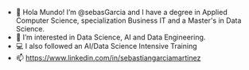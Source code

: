 - 👋 Hola Mundo! I’m @sebasGarcia and I have a degree in Applied Computer Science, specialization Business IT and a Master's in Data Science.
- 👀 I’m interested in Data Science, AI and Data Engineering. 
- :computer: I also followed an AI/Data Science Intensive Training
- 📫 https://www.linkedin.com/in/sebastiangarciamartinez

<!---
sebasGarcia/sebasGarcia is a ✨ special ✨ repository because its `README.md` (this file) appears on your GitHub profile.
You can click the Preview link to take a look at your changes.
--->
